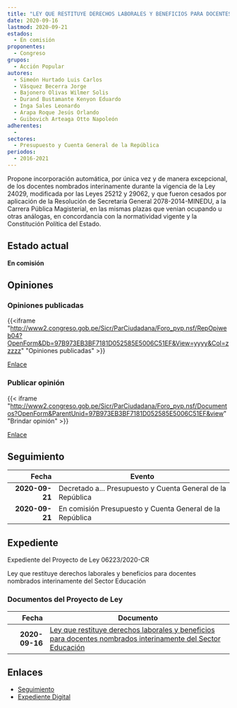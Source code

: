 ```yaml
---
title: "LEY QUE RESTITUYE DERECHOS LABORALES Y BENEFICIOS PARA DOCENTES NOMBRADOS INTERINAMENTE DEL SECTOR EDUCACIÓN"
date: 2020-09-16
lastmod: 2020-09-21
estados: 
  - En comisión
proponentes: 
  - Congreso
grupos: 
  - Acción Popular
autores: 
  - Simeón Hurtado Luis Carlos
  - Vásquez Becerra Jorge
  - Bajonero Olivas Wilmer Solis
  - Durand Bustamante Kenyon Eduardo
  - Inga Sales Leonardo
  - Arapa Roque Jesús Orlando
  - Guibovich Arteaga Otto Napoleón
adherentes: 
  - 
sectores: 
  - Presupuesto y Cuenta General de la República
periodos: 
  - 2016-2021
---
```


Propone incorporación automática, por única vez y de manera excepcional, de los docentes nombrados interinamente durante la vigencia de la Ley 24029, modificada por las Leyes 25212 y 29062, y que fueron cesados por aplicación de la Resolución de Secretaría General 2078-2014-MINEDU, a la Carrera Pública Magisterial, en las mismas plazas que venian ocupando u otras análogas, en concordancia con la normatividad vigente y la Constitución Política del Estado.


## Estado actual

**En comisión**

## Opiniones

### Opiniones publicadas

{{<iframe "http://www2.congreso.gob.pe/Sicr/ParCiudadana/Foro_pvp.nsf/RepOpiweb04?OpenForm&Db=97B973EB3BF7181D052585E5006C51EF&View=yyyy&Col=zzzzz" "Opiniones publicadas" >}}

[Enlace](http://www2.congreso.gob.pe/Sicr/ParCiudadana/Foro_pvp.nsf/RepOpiweb04?OpenForm&Db=97B973EB3BF7181D052585E5006C51EF&View=yyyy&Col=zzzzz)
### Publicar opinión

{{< iframe "http://www2.congreso.gob.pe/Sicr/ParCiudadana/Foro_pvp.nsf/Documentos?OpenForm&ParentUnid=97B973EB3BF7181D052585E5006C51EF&view" "Brindar opinión" >}}

[Enlace](http://www2.congreso.gob.pe/Sicr/ParCiudadana/Foro_pvp.nsf/Documentos?OpenForm&ParentUnid=97B973EB3BF7181D052585E5006C51EF&view)

## Seguimiento

| Fecha | Evento |
|------:|--------|
| **2020-09-21** | Decretado a... Presupuesto y Cuenta General de la República|
| **2020-09-21** | En comisión Presupuesto y Cuenta General de la República|


## Expediente

Expediente del Proyecto de Ley 06223/2020-CR

Ley que restituye derechos laborales y beneficios para docentes nombrados interinamente del Sector Educación


### Documentos del Proyecto de Ley

| Fecha | Documento |
|------:|--------|
| **2020-09-16** | [Ley que restituye derechos laborales y beneficios para docentes nombrados interinamente del Sector Educación](http://www.leyes.congreso.gob.pe/Documentos/2016_2021/Proyectos_de_Ley_y_de_Resoluciones_Legislativas/PL06223-20200916.pdf) |

## Enlaces 

- [Seguimiento](http://www2.congreso.gob.pe/Sicr/TraDocEstProc/CLProLey2016.nsf/f7fff46988ca05b1052578e100829cc7/702910cc2d0c3b20052585e5007ab975?OpenDocument)
- [Expediente Digital](http://www2.congreso.gob.pe/Sicr/TraDocEstProc/CLProLey2016.nsf/f7fff46988ca05b1052578e100829cc7/702910cc2d0c3b20052585e5007ab975?OpenDocument&Click=05257FB7005EB655.eb71d0cf91d8294e05256cdf006b5706/$Body/0.1C6C)
